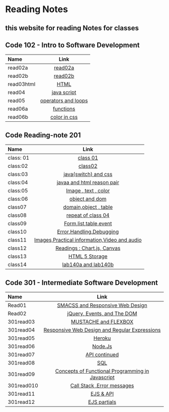 # Reading Notes

## this website for reading Notes for classes

## Code 102 - Intro to Software Development

| Name      | Link
| :------------- | :----------: |
|  read02a |  [read02a](./read02a)  |
|  read02b   | [read02b](./read02b) |
|  read03html   | [HTML](./read03html) |
|  read04   | [java script](./read04) |
|  read05   | [operators and loops](./read05) |
|  read06a   | [functions](./read06a) |
|  read06b   | [color in css](./read06b) |

## Code Reading-note 201

| Name      | Link
| :------------- | :----------: |
|  class: 01        |  [class 01](./class-01) |
| class:02         |[class02](./class02.md)
| class:03  |[java(switch) and css](./calss03.md)
| class:04  | [javaa and html reason pair](class04.md)
| class:05  | [Image , text , color](class05.md)
| class:06  | [object and dom](class06.md)
| class07   | [domain,object , table](class07.md)
|class08    |[repeat of class 04](class08)|
| class09    |   [Form,list,table,event](class09)
| class10    |   [Error,Handling,Debugging](class10)
| class11    |   [Images,Practical information,Video and audio](class11)
| class12    |   [Readings : Chart.js, Canvas](class12)
| class13    |   [HTML 5 Storage](class13)
| class14    |   [lab140a and lab140b](class14)

## Code 301 - Intermediate Software Development

| Name      | Link
| :------------- | :----------: |
| Read01         | [SMACSS and Responsive Web Design](301read1)
| Read02         |  [jQuery, Events, and The DOM](301read2)
| 301read03      |   [MUSTACHE and FLEXBOX](301read03)
| 301read04    |   [Responsive Web Design and Regular Expressions](301read04)
| 301read05    |   [Heroku](301read05)
| 301read06         |   [Node.Js](301read06)
| 301read07    |   [API continued](301read07)
| 301read08 |   [SQL](301read08)
| 301read09 |   [Concepts of Functional Programming in Javascript](301read09)
| 301read010 |   [Call Stack ,Error messages](301read10)
| 301read11 |   [EJS & API](301read11)
| 301read12 |   [EJS partials](301read12)

